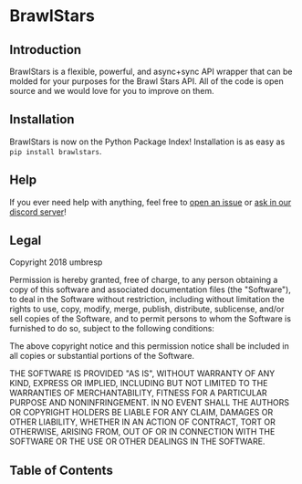 # BrawlStars

## Introduction

BrawlStars is a flexible, powerful, and async+sync API wrapper that can be molded for your purposes for the Brawl Stars API. All of the code is open source and we would love for you to improve on them.

## Installation

BrawlStars is now on the Python Package Index! Installation is as easy as `pip install brawlstars`.

## Help

If you ever need help with anything, feel free to [open an issue](https://github.com/umbresp/brawlstars/issues) or [ask in our discord server](https://discord.gg/6FtGdX7)!

## Legal

Copyright 2018 umbresp

Permission is hereby granted, free of charge, to any person obtaining a copy of this software and associated documentation files (the "Software"), to deal in the Software without restriction, including without limitation the rights to use, copy, modify, merge, publish, distribute, sublicense, and/or sell copies of the Software, and to permit persons to whom the Software is furnished to do so, subject to the following conditions:

The above copyright notice and this permission notice shall be included in all copies or substantial portions of the Software.

THE SOFTWARE IS PROVIDED "AS IS", WITHOUT WARRANTY OF ANY KIND, EXPRESS OR IMPLIED, INCLUDING BUT NOT LIMITED TO THE WARRANTIES OF MERCHANTABILITY, FITNESS FOR A PARTICULAR PURPOSE AND NONINFRINGEMENT. IN NO EVENT SHALL THE AUTHORS OR COPYRIGHT HOLDERS BE LIABLE FOR ANY CLAIM, DAMAGES OR OTHER LIABILITY, WHETHER IN AN ACTION OF CONTRACT, TORT OR OTHERWISE, ARISING FROM, OUT OF OR IN CONNECTION WITH THE SOFTWARE OR THE USE OR OTHER DEALINGS IN THE SOFTWARE.

## Table of Contents
